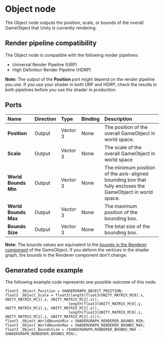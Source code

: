# Object node

The Object node outputs the position, scale, or bounds of the overall GameObject that Unity is currently rendering.

## Render pipeline compatibility

The Object node is compatible with the following render pipelines:

- Universal Render Pipeline (URP)
- High Definition Render Pipeline (HDRP)

**Note:** The output of the **Position** port might depend on the render pipeline you use. If you use your shader in both URP and HDRP, check the results in both pipelines before you use the shader in production.

## Ports

| **Name** | **Direction** | **Type** | **Binding** | **Description** |
|:------------ |:-------------|:-----|:---|:---|
| **Position** | Output | Vector 3 | None | The position of the overall GameObject in world space. |
| **Scale** | Output | Vector 3 | None | The scale of the overall GameObject in world space |
| **World Bounds Min** | Output | Vector 3 | None | The minimum position of the axis-aligned bounding box that fully encloses the GameObject in world space. |
| **World Bounds Max** | Output | Vector 3 | None | The maximum position of the bounding box. |
| **Bounds Size** | Output | Vector 3 | None | The total size of the bounding box. |

**Note:** The bounds values are equivalent to the [bounds in the Renderer component](https://docs.unity3d.com/ScriptReference/Renderer-bounds.html) of the GameObject. If you deform the vertices in the shader graph, the bounds in the Renderer component don't change.

## Generated code example

The following example code represents one possible outcome of this node.

```hlsl
float3 _Object_Position = SHADERGRAPH_OBJECT_POSITION;
float3 _Object_Scale = float3(length(float3(UNITY_MATRIX_M[0].x, UNITY_MATRIX_M[1].x, UNITY_MATRIX_M[2].x)),
                             length(float3(UNITY_MATRIX_M[0].y, UNITY_MATRIX_M[1].y, UNITY_MATRIX_M[2].y)),
                             length(float3(UNITY_MATRIX_M[0].z, UNITY_MATRIX_M[1].z, UNITY_MATRIX_M[2].z)));
float3 _Object_WorldBoundsMin = SHADERGRAPH_RENDERER_BOUNDS_MIN;
float3 _Object_WorldBoundsMax = SHADERGRAPH_RENDERER_BOUNDS_MAX;
float3 _Object_BoundsSize = (SHADERGRAPH_RENDERER_BOUNDS_MAX - SHADERGRAPH_RENDERER_BOUNDS_MIN);
```
